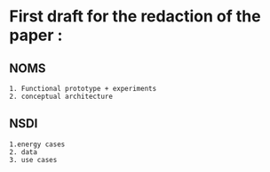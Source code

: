 # First draft for the redaction of the paper :

## NOMS
    1. Functional prototype + experiments
    2. conceptual architecture

## NSDI
    1.energy cases
    2. data
    3. use cases